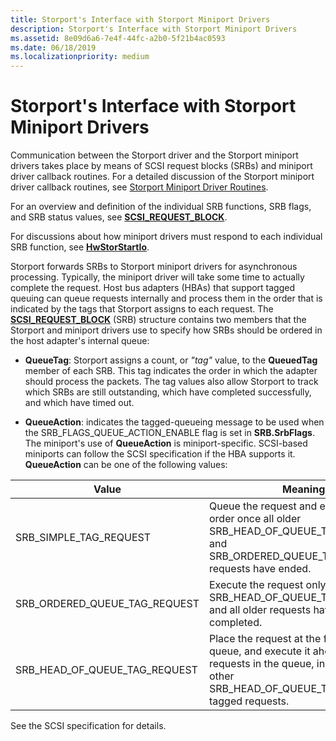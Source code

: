 ```yaml
---
title: Storport's Interface with Storport Miniport Drivers
description: Storport's Interface with Storport Miniport Drivers
ms.assetid: 8e09d6a6-7e4f-44fc-a2b0-5f21b4ac0593
ms.date: 06/18/2019
ms.localizationpriority: medium
---
```


# Storport's Interface with Storport Miniport Drivers

Communication between the Storport driver and the Storport miniport drivers takes place by means of SCSI request blocks (SRBs) and miniport driver callback routines. For a detailed discussion of the Storport miniport driver callback routines, see [Storport Miniport Driver Routines](https://docs.microsoft.com/windows-hardware/drivers/storage/storport-miniport-driver-routines).

For an overview and definition of the individual SRB functions, SRB flags, and SRB status values, see [**SCSI_REQUEST_BLOCK**](https://docs.microsoft.com/windows-hardware/drivers/ddi/srb/ns-srb-_scsi_request_block).

For discussions about how miniport drivers must respond to each individual SRB function, see [**HwStorStartIo**](https://docs.microsoft.com/windows-hardware/drivers/ddi/storport/nc-storport-hw_startio).

Storport forwards SRBs to Storport miniport drivers for asynchronous processing. Typically, the miniport driver will take some time to actually complete the request. Host bus adapters (HBAs) that support tagged queuing can queue requests internally and process them in the order that is indicated by the tags that Storport assigns to each request. The [**SCSI_REQUEST_BLOCK**](https://docs.microsoft.com/windows-hardware/drivers/ddi/storport/nc-storport-hw_startio) (SRB) structure contains two members that the Storport and miniport drivers use to specify how SRBs should be ordered in the host adapter's internal queue:

* **QueueTag**: Storport assigns a count, or *"tag"* value, to the **QueuedTag** member of each SRB. This tag indicates the order in which the adapter should process the packets. The tag values also allow Storport to track which SRBs are still outstanding, which have completed successfully, and which have timed out.

* **QueueAction**: indicates the tagged-queueing message to be used when the SRB_FLAGS_QUEUE_ACTION_ENABLE flag is set in **SRB.SrbFlags**. The miniport's use of **QueueAction** is miniport-specific. SCSI-based miniports can follow the SCSI specification if the HBA supports it. **QueueAction** can be one of the following values:

| Value | Meaning |
| ----- | ------- |
| SRB_SIMPLE_TAG_REQUEST | Queue the request and execute it in any order once all older SRB_HEAD_OF_QUEUE_TAG_REQUEST and SRB_ORDERED_QUEUE_TAG_REQUEST requests have ended. |
| SRB_ORDERED_QUEUE_TAG_REQUEST | Execute the request only after all older SRB_HEAD_OF_QUEUE_TAG_REQUEST and all older requests have been completed. |
| SRB_HEAD_OF_QUEUE_TAG_REQUEST | Place the request at the front of the queue, and execute it ahead of all other requests in the queue, including all other SRB_HEAD_OF_QUEUE_TAG_REQUEST-tagged requests. |

See the SCSI specification for details.